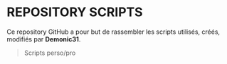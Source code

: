 # REPOSITORY SCRIPTS

Ce repository GitHub a pour but de rassembler les scripts utilisés, créés, modifiés par **Demonic31**.

> Scripts perso/pro
